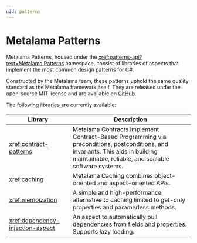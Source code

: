 ```yaml
---
uid: patterns
---
```


# Metalama Patterns

Metalama Patterns, housed under the <xref:patterns-api?text=Metalama.Patterns> namespace, consist of libraries of aspects that implement the most common design patterns for C#.

Constructed by the Metalama team, these patterns uphold the same quality standard as the Metalama framework itself. They are released under the open-source MIT license and are available on [GitHub](https://github.com/postsharp/Metalama.Patterns).


The following libraries are currently available:

| Library | Description |
|---------|-------------|
| <xref:contract-patterns> | Metalama Contracts implement Contract-Based Programming via preconditions, postconditions, and invariants. This aids in building maintainable, reliable, and scalable software systems. |
| <xref:caching> | Metalama Caching combines object-oriented and aspect-oriented APIs.
| <xref:memoization> | A simple and high-performance alternative to caching limited to get-only properties and paramerless methods. |
| <xref:dependency-injection-aspect> | An aspect to automatically pull dependencies from fields and properties. Supports lazy loading. |
